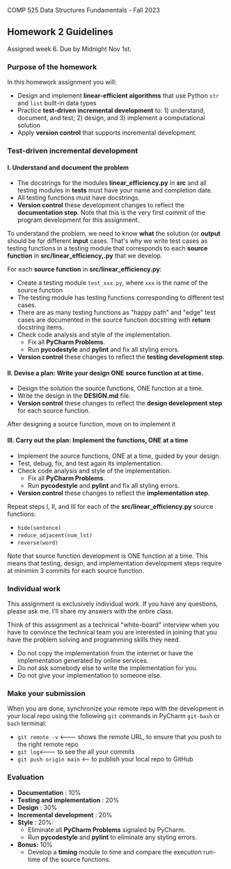 COMP 525 Data Structures Fundamentals - Fall 2023

## Homework 2 Guidelines

Assigned week 6. Due by Midnight Nov 1st.

### Purpose of the homework

In this homework assignment you will:

- Design and implement **linear-efficient algorithms** that use Python 
  `str` and `list` built-in data types
- Practice **test-driven incremental development** to: 1) understand, 
  document, and test; 2) design, and 3) implement a computational solution
- Apply **version control**  that supports incremental development.

### Test-driven incremental development

#### I. Understand and document the problem

- The docstrings for the modules **linear_efficiency.py** in **src** and all 
  testing modules in **tests** must have your name and completion date. 
- All testing functions must have docstrings.
- **Version control** these development changes to reflect the 
  **documentation step**. Note that this is the very first commit of the 
  program development for this assignment. 

To understand the problem, we need to know **what** the solution (or 
**output** should be for different **input** cases. That's why we write test 
cases as testing functions in a testing module that corresponds to each 
**source function** in **src/linear_efficiency,.py** that we develop. 

For each **source function** in **src/linear_efficiency.py**:
- Create a testing module `test_xxx.py`, where `xxx` is the name of the 
  source function
- The testing module has testing functions corresponding to different test 
  cases. 
- There are as many testing functions as "happy path" and "edge" 
  test cases are documented in the source function docstring  with 
  **return** docstring items. 
- Check code analysis and style of the implementation. 
  - Fix all **PyCharm Problems**.
  - Run **pycodestyle** and **pylint** and fix all styling errors.
- **Version control** these changes to reflect the **testing development 
  step**.

#### II. Devise a plan: Write your design ONE source function at at time.

- Design the solution the source functions, ONE function at a time.
- Write the design in the **DESIGN.md** file.
- **Version control** these changes to reflect the **design development 
  step** for each source function.

After designing a source function, move on to implement it

#### III. Carry out the plan: Implement the functions, ONE at a time

- Implement the source functions, ONE at a time, guided by your design.
- Test, debug, fix, and test again its implementation.
- Check code analysis and style of the implementation. 
  - Fix all **PyCharm Problems**.
  - Run **pycodestyle** and **pylint** and fix all styling errors.
- **Version control** these changes to reflect the **implementation step**.

Repeat steps I, II, and III for each of the **src/linear_efficiency.py** 
source functions:

- `hide(sentence)`
- `reduce_adjacent(num_lst)`
- `reverse(word)`

Note that source function development is ONE function at a time. This means 
that testing, design, and implementation development steps require at 
minimim 3 commits for each source function. 

### Individual work
This assignment is exclusively individual work. If you have any questions, 
please ask me. I'll share my answers with the entire class. 

Think of this assignment as a technical "white-board" interview when you 
have to convince the technical team you are interested in joining that you 
have the problem solving and programming skills they need.

- Do not copy the implementation from the internet or have the implementation 
  generated by online services.
- Do not ask somebody else to write the implementation for you.
- Do not give your implementation to someone else.

### Make your submission

When you are done, synchronize your remote repo with the development in 
your local repo using the following `git` commands in PyCharm `git-bash` or 
`bash` terminal:

- `git remote -v` \<--- shows the remote URL, to ensure that you push to the right remote repo
- `git log`\<--- to see the all your commits
- `git push origin main` \<-- to publish your local repo to GitHub

### Evaluation

- **Documentation** : 10%
- **Testing and implementation** : 20%
- **Design** : 30%
- **Incremental development** : 20%
- **Style** : 20%:
  - Eliminate all **PyCharm Problems** signaled by PyCharm.
  - Run **pycodestyle** and **pylint** to eliminate any styling errors.
- **Bonus:** 10%
  - Develop a **timing** module to time and compare the execution run-time 
    of the source functions.